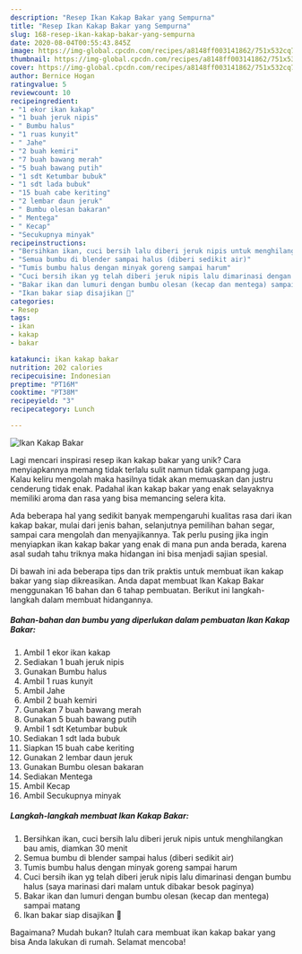 ```yaml
---
description: "Resep Ikan Kakap Bakar yang Sempurna"
title: "Resep Ikan Kakap Bakar yang Sempurna"
slug: 168-resep-ikan-kakap-bakar-yang-sempurna
date: 2020-08-04T00:55:43.845Z
image: https://img-global.cpcdn.com/recipes/a8148ff003141862/751x532cq70/ikan-kakap-bakar-foto-resep-utama.jpg
thumbnail: https://img-global.cpcdn.com/recipes/a8148ff003141862/751x532cq70/ikan-kakap-bakar-foto-resep-utama.jpg
cover: https://img-global.cpcdn.com/recipes/a8148ff003141862/751x532cq70/ikan-kakap-bakar-foto-resep-utama.jpg
author: Bernice Hogan
ratingvalue: 5
reviewcount: 10
recipeingredient:
- "1 ekor ikan kakap"
- "1 buah jeruk nipis"
- " Bumbu halus"
- "1 ruas kunyit"
- " Jahe"
- "2 buah kemiri"
- "7 buah bawang merah"
- "5 buah bawang putih"
- "1 sdt Ketumbar bubuk"
- "1 sdt lada bubuk"
- "15 buah cabe keriting"
- "2 lembar daun jeruk"
- " Bumbu olesan bakaran"
- " Mentega"
- " Kecap"
- "Secukupnya minyak"
recipeinstructions:
- "Bersihkan ikan, cuci bersih lalu diberi jeruk nipis untuk menghilangkan bau amis, diamkan 30 menit"
- "Semua bumbu di blender sampai halus (diberi sedikit air)"
- "Tumis bumbu halus dengan minyak goreng sampai harum"
- "Cuci bersih ikan yg telah diberi jeruk nipis lalu dimarinasi dengan bumbu halus (saya marinasi dari malam untuk dibakar besok paginya)"
- "Bakar ikan dan lumuri dengan bumbu olesan (kecap dan mentega) sampai matang"
- "Ikan bakar siap disajikan 🤗"
categories:
- Resep
tags:
- ikan
- kakap
- bakar

katakunci: ikan kakap bakar 
nutrition: 202 calories
recipecuisine: Indonesian
preptime: "PT16M"
cooktime: "PT38M"
recipeyield: "3"
recipecategory: Lunch

---
```



![Ikan Kakap Bakar](https://img-global.cpcdn.com/recipes/a8148ff003141862/751x532cq70/ikan-kakap-bakar-foto-resep-utama.jpg)

Lagi mencari inspirasi resep ikan kakap bakar yang unik? Cara menyiapkannya memang tidak terlalu sulit namun tidak gampang juga. Kalau keliru mengolah maka hasilnya tidak akan memuaskan dan justru cenderung tidak enak. Padahal ikan kakap bakar yang enak selayaknya memiliki aroma dan rasa yang bisa memancing selera kita.

Ada beberapa hal yang sedikit banyak mempengaruhi kualitas rasa dari ikan kakap bakar, mulai dari jenis bahan, selanjutnya pemilihan bahan segar, sampai cara mengolah dan menyajikannya. Tak perlu pusing jika ingin menyiapkan ikan kakap bakar yang enak di mana pun anda berada, karena asal sudah tahu triknya maka hidangan ini bisa menjadi sajian spesial.




Di bawah ini ada beberapa tips dan trik praktis untuk membuat ikan kakap bakar yang siap dikreasikan. Anda dapat membuat Ikan Kakap Bakar menggunakan 16 bahan dan 6 tahap pembuatan. Berikut ini langkah-langkah dalam membuat hidangannya.

<!--inarticleads1-->

##### Bahan-bahan dan bumbu yang diperlukan dalam pembuatan Ikan Kakap Bakar:

1. Ambil 1 ekor ikan kakap
1. Sediakan 1 buah jeruk nipis
1. Gunakan  Bumbu halus
1. Ambil 1 ruas kunyit
1. Ambil  Jahe
1. Ambil 2 buah kemiri
1. Gunakan 7 buah bawang merah
1. Gunakan 5 buah bawang putih
1. Ambil 1 sdt Ketumbar bubuk
1. Sediakan 1 sdt lada bubuk
1. Siapkan 15 buah cabe keriting
1. Gunakan 2 lembar daun jeruk
1. Gunakan  Bumbu olesan bakaran
1. Sediakan  Mentega
1. Ambil  Kecap
1. Ambil Secukupnya minyak




<!--inarticleads2-->

##### Langkah-langkah membuat Ikan Kakap Bakar:

1. Bersihkan ikan, cuci bersih lalu diberi jeruk nipis untuk menghilangkan bau amis, diamkan 30 menit
1. Semua bumbu di blender sampai halus (diberi sedikit air)
1. Tumis bumbu halus dengan minyak goreng sampai harum
1. Cuci bersih ikan yg telah diberi jeruk nipis lalu dimarinasi dengan bumbu halus (saya marinasi dari malam untuk dibakar besok paginya)
1. Bakar ikan dan lumuri dengan bumbu olesan (kecap dan mentega) sampai matang
1. Ikan bakar siap disajikan 🤗




Bagaimana? Mudah bukan? Itulah cara membuat ikan kakap bakar yang bisa Anda lakukan di rumah. Selamat mencoba!
